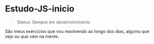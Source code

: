 # Estudo-JS-inicio

> Status: Sempre em desenvolvimento

São meus exercicios que vou resolvendo ao longo dos dias, algums que vejo ou que vem na mente.
